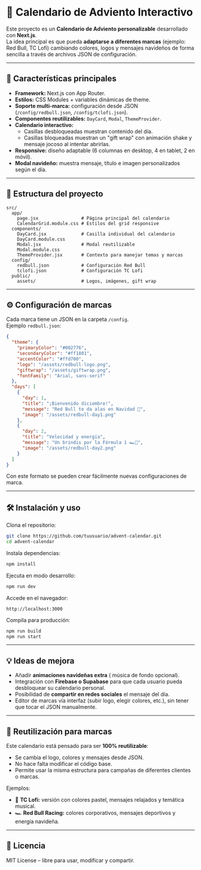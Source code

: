 # 🎄 Calendario de Adviento Interactivo

Este proyecto es un **Calendario de Adviento personalizable** desarrollado con **Next.js**.  
La idea principal es que pueda **adaptarse a diferentes marcas** (ejemplo: Red Bull, TC Lofi) cambiando colores, logos y mensajes navideños de forma sencilla a través de archivos JSON de configuración.

---

## 🚀 Características principales

- **Framework:** Next.js con App Router.
- **Estilos:** CSS Modules + variables dinámicas de theme.
- **Soporte multi-marca:** configuración desde JSON (`/config/redbull.json`, `/config/tclofi.json`).
- **Componentes reutilizables:** `DayCard`, `Modal`, `ThemeProvider`.
- **Calendario interactivo:**
  - Casillas desbloqueadas muestran contenido del día.
  - Casillas bloqueadas muestran un "gift wrap" con animación shake y mensaje jocoso al intentar abrirlas.
- **Responsive:** diseño adaptable (6 columnas en desktop, 4 en tablet, 2 en móvil).
- **Modal navideño:** muestra mensaje, título e imagen personalizados según el día.

---

## 📂 Estructura del proyecto

```
src/
  app/
    page.jsx                # Página principal del calendario
    CalendarGrid.module.css # Estilos del grid responsive
  components/
    DayCard.jsx             # Casilla individual del calendario
    DayCard.module.css
    Modal.jsx               # Modal reutilizable
    Modal.module.css
    ThemeProvider.jsx       # Contexto para manejar temas y marcas
  config/
    redbull.json            # Configuración Red Bull
    tclofi.json             # Configuración TC Lofi
  public/
    assets/                 # Logos, imágenes, gift wrap
```

---

## ⚙️ Configuración de marcas

Cada marca tiene un JSON en la carpeta `/config`.  
Ejemplo `redbull.json`:

```json
{
  "theme": {
    "primaryColor": "#002776",
    "secondaryColor": "#ff1801",
    "accentColor": "#ffd700",
    "logo": "/assets/redbull-logo.png",
    "giftwrap": "/assets/giftwrap.png",
    "fontFamily": "Arial, sans-serif"
  },
  "days": [
    {
      "day": 1,
      "title": "¡Bienvenido diciembre!",
      "message": "Red Bull te da alas en Navidad 🎅",
      "image": "/assets/redbull-day1.png"
    },
    {
      "day": 2,
      "title": "Velocidad y energía",
      "message": "Un brindis por la Fórmula 1 🏎💨",
      "image": "/assets/redbull-day2.png"
    }
  ]
}
```

Con este formato se pueden crear fácilmente nuevas configuraciones de marca.

---

## 🛠️ Instalación y uso

Clona el repositorio:

```bash
git clone https://github.com/tuusuario/advent-calendar.git
cd advent-calendar
```

Instala dependencias:

```bash
npm install
```

Ejecuta en modo desarrollo:

```bash
npm run dev
```

Accede en el navegador:

```
http://localhost:3000
```

Compila para producción:

```bash
npm run build
npm run start
```

---

## 💡 Ideas de mejora

- Añadir **animaciones navideñas extra** ( música de fondo opcional).
- Integración con **Firebase o Supabase** para que cada usuario pueda desbloquear su calendario personal.
- Posibilidad de **compartir en redes sociales** el mensaje del día.
- Editor de marcas vía interfaz (subir logo, elegir colores, etc.), sin tener que tocar el JSON manualmente.

---

## 🤝 Reutilización para marcas

Este calendario está pensado para ser **100% reutilizable**:

- Se cambia el logo, colores y mensajes desde JSON.
- No hace falta modificar el código base.
- Permite usar la misma estructura para campañas de diferentes clientes o marcas.

Ejemplos:

- 🎨 **TC Lofi:** versión con colores pastel, mensajes relajados y temática musical.
- 🏎️ **Red Bull Racing:** colores corporativos, mensajes deportivos y energía navideña.

---

## 📜 Licencia

MIT License – libre para usar, modificar y compartir.
